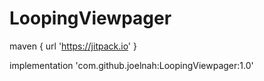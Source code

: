 # LoopingViewpager

maven { url 'https://jitpack.io' }

implementation 'com.github.joelnah:LoopingViewpager:1.0'
